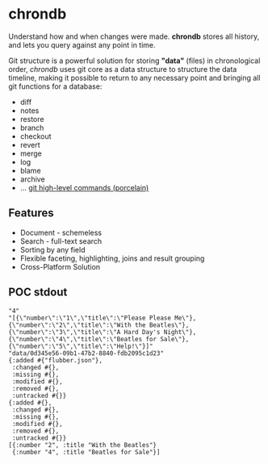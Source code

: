 # chrondb

Understand how and when changes were made. **chrondb** stores all history, and lets you query against any point in time.

Git structure is a powerful solution for storing **"data"** (files) in chronological order, _chrondb_ uses git core as a data structure to structure the data timeline, making it possible to return to any necessary point and bringing all git functions for a database:

- diff
- notes
- restore
- branch
- checkout
- revert
- merge
- log
- blame
- archive
- ... [git high-level commands (porcelain)](https://git-scm.com/docs/git#_high_level_commands_porcelain)

## Features

- Document - schemeless
- Search - full-text search
- Sorting by any field
- Flexible faceting, highlighting, joins and result grouping
- Cross-Platform Solution


## POC stdout

```
"4"
"[{\"number\":\"1\",\"title\":\"Please Please Me\"},{\"number\":\"2\",\"title\":\"With the Beatles\"},{\"number\":\"3\",\"title\":\"A Hard Day's Night\"},{\"number\":\"4\",\"title\":\"Beatles for Sale\"},{\"number\":\"5\",\"title\":\"Help!\"}]"
"data/0d345e56-09b1-47b2-8840-fdb2095c1d23"
{:added #{"flubber.json"},
 :changed #{},
 :missing #{},
 :modified #{},
 :removed #{},
 :untracked #{}}
{:added #{},
 :changed #{},
 :missing #{},
 :modified #{},
 :removed #{},
 :untracked #{}}
[{:number "2", :title "With the Beatles"}
 {:number "4", :title "Beatles for Sale"}]
```
